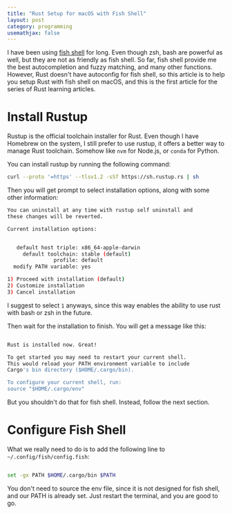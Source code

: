 ```yaml
---
title: "Rust Setup for macOS with Fish Shell"
layout: post
category: programming
usemathjax: false
---
```


I have been using [fish shell](https://fishshell.com) for long. Even though zsh, bash are powerful as well, but they are not as friendly as fish shell. So far, fish shell provide me the best autocompletion and fuzzy matching, and many other functions. However, Rust doesn't have autoconfig for fish shell, so this article is to help you setup Rust with fish shell on macOS, and this is the first article for the series of Rust learning articles.

# Install Rustup

Rustup is the official toolchain installer for Rust. Even though I have Homebrew on the system, I still prefer to use rustup, it offers a better way to manage Rust toolchain. Somehow like `nvm` for Node.js, or `conda` for Python.

You can install rustup by running the following command:

```bash
curl --proto '=https' --tlsv1.2 -sSf https://sh.rustup.rs | sh
```

Then you will get prompt to select installation options, along with some other information:

```bash
You can uninstall at any time with rustup self uninstall and
these changes will be reverted.

Current installation options:


   default host triple: x86_64-apple-darwin
     default toolchain: stable (default)
               profile: default
  modify PATH variable: yes

1) Proceed with installation (default)
2) Customize installation
3) Cancel installation
```

I suggest to select `1` anyways, since this way enables the ability to use rust with bash or zsh in the future.

Then wait for the installation to finish. You will get a message like this:

```bash

Rust is installed now. Great!

To get started you may need to restart your current shell.
This would reload your PATH environment variable to include
Cargo's bin directory ($HOME/.cargo/bin).

To configure your current shell, run:
source "$HOME/.cargo/env"

```
But you shouldn't do that for fish shell. Instead, follow the next section.

# Configure Fish Shell

What we really need to do is to add the following line to `~/.config/fish/config.fish`:

```bash

set -gx PATH $HOME/.cargo/bin $PATH

```
You don't need to source the env file, since it is not designed for fish shell, and our PATH is already set. Just restart the terminal, and you are good to go.


